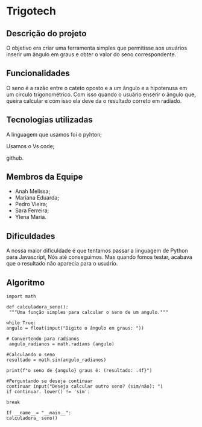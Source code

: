 # Trigotech

## Descrição do projeto 

O objetivo era criar uma ferramenta simples que permitisse aos usuários inserir um ângulo em graus e obter o valor do seno correspondente.

## Funcionalidades

O seno é a razão entre o cateto oposto e a um ângulo e a hipotenusa em um circulo trigonométrico. 
Com isso quando o usuário enserir o ângulo que, queira calcular e com isso ela deve da o resultado correto em radiado.

## Tecnologias utilizadas 

A linguagem que usamos foi o pyhton;

Usamos o Vs code;

github. 

## Membros da Equipe 

* Anah Melissa;
* Mariana Eduarda;
* Pedro Vieira;
* Sara Ferreira;
* Ylena Maria.

## Dificuldades 

A nossa maior dificuldade é que tentamos passar a linguagem de Python para Javascript, Nós até conseguimos.
Mas quando fomos testar, acabava que o resultado não aparecia para o usuário.

## Algoritmo
```
import math

def calculadora_seno():
 """Uma função simples para calcular o seno de um angulo."""

while True: 
angulo = float(input("Digite o ângulo em graus: "))

# Convertendo para radianos
 angulo_radianos = math.radians (angulo)

#Calculando o seno 
resultado = math.sin(angulo_radianos)

print(f"o seno de {angulo} graus é: (resultado: .4f}")

#Perguntando se deseja continuar 
continuar input("Deseja calcular outro seno? (sim/não): ") 
if continuar. lower() != 'sim':

break

If __name__= "__main__":
calculadora_ seno()


